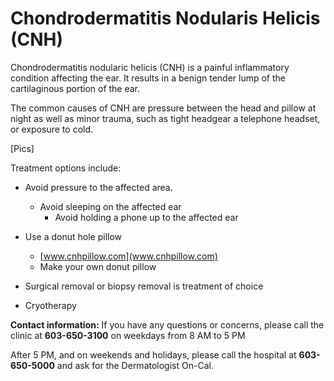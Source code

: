 # Chondrodermatitis Nodularis Helicis (CNH)

Chondrodermatitis nodularic helicis (CNH) is a painful inflammatory condition affecting the ear. It results in a benign tender lump of the cartilaginous portion of the ear.

The common causes of CNH are pressure between the head and pillow at night as well as minor trauma, such as tight headgear a telephone headset, or exposure to cold.

[Pics]

Treatment options include:
- Avoid pressure to the affected area.
  - Avoid sleeping on the affected ear
	- Avoid holding a phone up to the affected ear

- Use a donut hole pillow
	- [www.cnhpillow.com](www.cnhpillow.com)
	- Make your own donut pillow

- Surgical removal or biopsy removal is treatment of choice
- Cryotherapy

**Contact information:**
If you have any questions or concerns, please call the clinic at **603-650-3100** on weekdays from 8 AM to 5 PM

After 5 PM, and on weekends and holidays, please call the hospital at **603-650-5000** and ask for the Dermatologist On-Cal.
